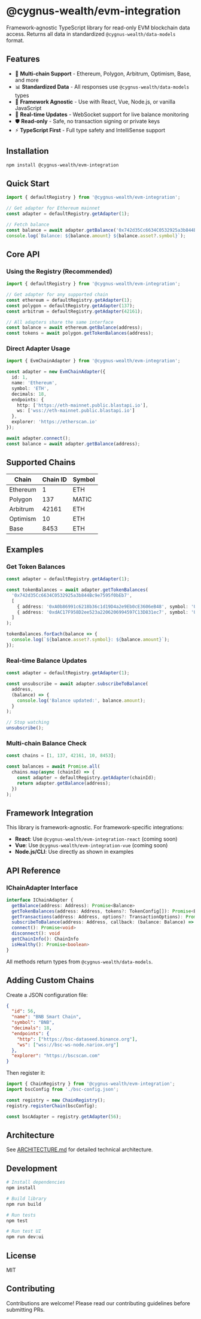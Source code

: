 # @cygnus-wealth/evm-integration

Framework-agnostic TypeScript library for read-only EVM blockchain data access. Returns all data in standardized `@cygnus-wealth/data-models` format.

## Features

- 🔌 **Multi-chain Support** - Ethereum, Polygon, Arbitrum, Optimism, Base, and more
- 📊 **Standardized Data** - All responses use `@cygnus-wealth/data-models` types
- 🚀 **Framework Agnostic** - Use with React, Vue, Node.js, or vanilla JavaScript
- 🔄 **Real-time Updates** - WebSocket support for live balance monitoring
- 🛡️ **Read-only** - Safe, no transaction signing or private keys
- ⚡ **TypeScript First** - Full type safety and IntelliSense support

## Installation

```bash
npm install @cygnus-wealth/evm-integration
```

## Quick Start

```typescript
import { defaultRegistry } from '@cygnus-wealth/evm-integration';

// Get adapter for Ethereum mainnet
const adapter = defaultRegistry.getAdapter(1);

// Fetch balance
const balance = await adapter.getBalance('0x742d35Cc6634C0532925a3b844Bc9e7595f0bEb7');
console.log(`Balance: ${balance.amount} ${balance.asset?.symbol}`);
```

## Core API

### Using the Registry (Recommended)

```typescript
import { defaultRegistry } from '@cygnus-wealth/evm-integration';

// Get adapter for any supported chain
const ethereum = defaultRegistry.getAdapter(1);
const polygon = defaultRegistry.getAdapter(137);
const arbitrum = defaultRegistry.getAdapter(42161);

// All adapters share the same interface
const balance = await ethereum.getBalance(address);
const tokens = await polygon.getTokenBalances(address);
```

### Direct Adapter Usage

```typescript
import { EvmChainAdapter } from '@cygnus-wealth/evm-integration';

const adapter = new EvmChainAdapter({
  id: 1,
  name: 'Ethereum',
  symbol: 'ETH',
  decimals: 18,
  endpoints: {
    http: ['https://eth-mainnet.public.blastapi.io'],
    ws: ['wss://eth-mainnet.public.blastapi.io']
  },
  explorer: 'https://etherscan.io'
});

await adapter.connect();
const balance = await adapter.getBalance(address);
```

## Supported Chains

| Chain | Chain ID | Symbol |
|-------|----------|--------|
| Ethereum | 1 | ETH |
| Polygon | 137 | MATIC |
| Arbitrum | 42161 | ETH |
| Optimism | 10 | ETH |
| Base | 8453 | ETH |

## Examples

### Get Token Balances

```typescript
const adapter = defaultRegistry.getAdapter(1);

const tokenBalances = await adapter.getTokenBalances(
  '0x742d35Cc6634C0532925a3b844Bc9e7595f0bEb7',
  [
    { address: '0xA0b86991c6218b36c1d19D4a2e9Eb0cE3606eB48', symbol: 'USDC' },
    { address: '0xdAC17F958D2ee523a2206206994597C13D831ec7', symbol: 'USDT' }
  ]
);

tokenBalances.forEach(balance => {
  console.log(`${balance.asset?.symbol}: ${balance.amount}`);
});
```

### Real-time Balance Updates

```typescript
const adapter = defaultRegistry.getAdapter(1);

const unsubscribe = await adapter.subscribeToBalance(
  address,
  (balance) => {
    console.log('Balance updated:', balance.amount);
  }
);

// Stop watching
unsubscribe();
```

### Multi-chain Balance Check

```typescript
const chains = [1, 137, 42161, 10, 8453];

const balances = await Promise.all(
  chains.map(async (chainId) => {
    const adapter = defaultRegistry.getAdapter(chainId);
    return adapter.getBalance(address);
  })
);
```

## Framework Integration

This library is framework-agnostic. For framework-specific integrations:

- **React**: Use `@cygnus-wealth/evm-integration-react` (coming soon)
- **Vue**: Use `@cygnus-wealth/evm-integration-vue` (coming soon)
- **Node.js/CLI**: Use directly as shown in examples

## API Reference

### IChainAdapter Interface

```typescript
interface IChainAdapter {
  getBalance(address: Address): Promise<Balance>
  getTokenBalances(address: Address, tokens?: TokenConfig[]): Promise<Balance[]>
  getTransactions(address: Address, options?: TransactionOptions): Promise<Transaction[]>
  subscribeToBalance(address: Address, callback: (balance: Balance) => void): Promise<Unsubscribe>
  connect(): Promise<void>
  disconnect(): void
  getChainInfo(): ChainInfo
  isHealthy(): Promise<boolean>
}
```

All methods return types from `@cygnus-wealth/data-models`.

## Adding Custom Chains

Create a JSON configuration file:

```json
{
  "id": 56,
  "name": "BNB Smart Chain",
  "symbol": "BNB",
  "decimals": 18,
  "endpoints": {
    "http": ["https://bsc-dataseed.binance.org"],
    "ws": ["wss://bsc-ws-node.nariox.org"]
  },
  "explorer": "https://bscscan.com"
}
```

Then register it:

```typescript
import { ChainRegistry } from '@cygnus-wealth/evm-integration';
import bscConfig from './bsc-config.json';

const registry = new ChainRegistry();
registry.registerChain(bscConfig);

const bscAdapter = registry.getAdapter(56);
```

## Architecture

See [ARCHITECTURE.md](./ARCHITECTURE.md) for detailed technical architecture.

## Development

```bash
# Install dependencies
npm install

# Build library
npm run build

# Run tests
npm test

# Run test UI
npm run dev:ui
```

## License

MIT

## Contributing

Contributions are welcome! Please read our contributing guidelines before submitting PRs.